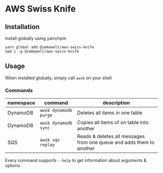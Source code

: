 # AWS Swiss Knife

## Installation

Install globally using yarn/npm

    yarn global add @immowelt/aws-swiss-knife
    npm i -g @immowelt/aws-swiss-knife
    
## Usage

When installed globally, simply call `awsk` on your shell

### Commands

| namespace | command | description |
|---|---|---|
| DynamoDB | `awsk dynamodb purge` | Deletes all items in one table |
| DynamoDB | `awsk dynamodb sync` | Copies all items of on table into another |
| SQS | `awsk sqs replay` | Reads & deletes all messages from one queue and adds them to another |

Every command supports `--help` to get information about arguments & options.  
